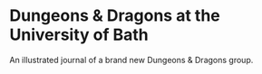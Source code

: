 # Dungeons & Dragons at the University of Bath
An illustrated journal of a brand new Dungeons &amp; Dragons group.
